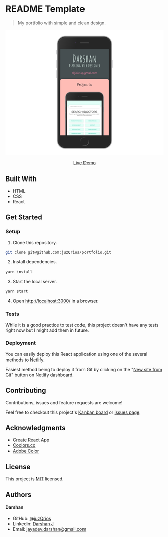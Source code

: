 # README Template

> My portfolio with simple and clean design.

[//]: # (Screenshot, Application concept art etc)
![Screenshot](./screenshot.png)

[//]: # (Live Demo link)
<p align="center">
  <a href="https://darshanjayadev.netlify.com/">Live Demo</a>
</p>

## Built With

* HTML
* CSS
* React

## Get Started

### Setup

1. Clone this repository.

```bash
git clone git@github.com:juzQrios/portfolio.git
```

2. Install dependencies.

```bash
yarn install
```

3. Start the local server.

```bash
yarn start
```

4. Open <http://localhost:3000/> in a browser.

### Tests

While it is a good practice to test code, this project doesn't have any tests right now but I might add them in future.

### Deployment

You can easily deploy this React application using one of the several methods to [Netlify](https://www.netlify.com).

Easiest method being to deploy it from Git by clicking on the "[New site from Git](https://app.netlify.com/start)" button on Netlify dashboard.

## Contributing

Contributions, issues and feature requests are welcome!

Feel free to checkout this project's [Kanban board](https://github.com/juzQrios/portfolio/projects/1) or [issues page](https://github.com/juzQrios/portfolio/issues).

## Acknowledgments

* [Create React App](https://github.com/facebook/create-react-app)
* [Coolors.co](https://coolors.co/)
* [Adobe Color](https://color.adobe.com/create)

## License

This project is [MIT](./LICENSE) licensed.

## Authors

#### Darshan

* GitHub: [@juzQrios](https://github.com/juzQrios)
* Linkedin: [Darshan J](https://www.linkedin.com/in/jayadevdarshan/)
* Email: <jayadev.darshan@gmail.com>
